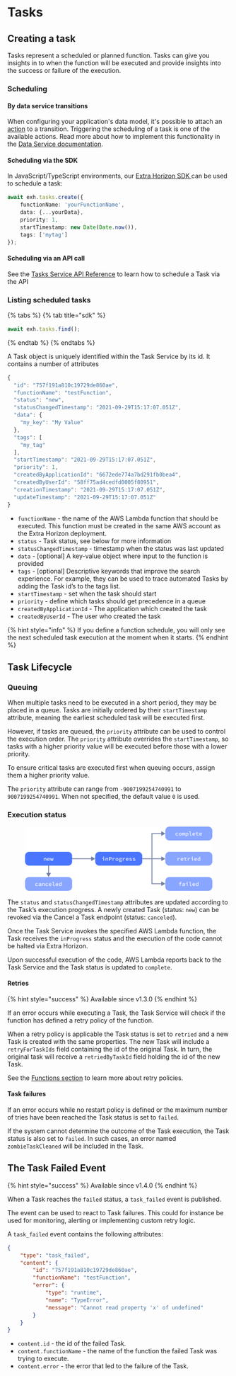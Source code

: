 # Tasks

## Creating a task

Tasks represent a scheduled or planned function. Tasks can give you insights in to when the function will be executed and provide insights into the success or failure of the execution.

### Scheduling

#### By data service transitions

When configuring your application's data model, it's possible to attach an [action](../../manage-data/data-service/schemas.md#other-actions) to a transition. Triggering the scheduling of a task is one of the available actions. Read more about how to implement this functionality in the [Data Service documentation](../../manage-data/data-service/schemas.md#other-actions).

#### Scheduling via the SDK

In JavaScript/TypeScript environments, our [Extra Horizon SDK ](https://docs.extrahorizon.com/javascript-sdk)can be used to schedule a task:

```typescript
await exh.tasks.create({
    functionName: 'yourFunctionName',
    data: {...yourData},
    priority: 1,
    startTimestamp: new Date(Date.now()),
    tags: ['mytag']
});
```

#### Scheduling via an API call

See the [Tasks Service API Reference](https://developers.extrahorizon.io/swagger-ui/?url=https://developers.extrahorizon.io/services/tasks-service/1.0.4/openapi.yaml) to learn how to schedule a Task via the API

### Listing scheduled tasks

{% tabs %}
{% tab title="sdk" %}
```typescript
await exh.tasks.find();
```
{% endtab %}
{% endtabs %}

A Task object is uniquely identified within the Task Service by its id. It contains a number of attributes

```javascript
{
  "id": "757f191a810c19729de860ae",
  "functionName": "testFunction",
  "status": "new",
  "statusChangedTimestamp": "2021-09-29T15:17:07.051Z",
  "data": {
    "my_key": "My Value"
  },
  "tags": [
    "my_tag"
  ],
  "startTimestamp": "2021-09-29T15:17:07.051Z",
  "priority": 1,
  "createdByApplicationId": "6672ede774a7bd291fb0bea4",
  "createdByUserId": "58ff75ad4cedfd0005f80951",
  "creationTimestamp": "2021-09-29T15:17:07.051Z",
  "updateTimestamp": "2021-09-29T15:17:07.051Z"
}
```

* `functionName` - the name of the AWS Lambda function that should be executed. This function must be created in the same AWS account as the Extra Horizon deployment.
* `status` - Task status, see below for more information
* `statusChangedTimestamp` - timestamp when the status was last updated
* `data` - \[optional] A key-value object where input to the function is provided
* `tags` - \[optional] Descriptive keywords that improve the search experience. For example, they can be used to trace automated Tasks by adding the Task id’s to the tags list.
* `startTimestamp` - set when the task should start
* `priority` - define which tasks should get precedence in a queue
* `createdByApplicationId` - The application which created the task&#x20;
* `createdByUserId` - The user who created the task

{% hint style="info" %}
If you define a function schedule, you will only see the next scheduled task execution at the moment when it starts.
{% endhint %}

## Task Lifecycle

### Queuing

When multiple tasks need to be executed in a short period, they may be placed in a queue. Tasks are initially ordered by their `startTimestamp` attribute, meaning the earliest scheduled task will be executed first.

However, if tasks are queued, the `priority` attribute can be used to control the execution order. The `priority` attribute overrides the `startTimestamp`, so tasks with a higher priority value will be executed before those with a lower priority.

To ensure critical tasks are executed first when queuing occurs, assign them a higher priority value.

The `priority` attribute can range from `-9007199254740991` to `9007199254740991`. When not specified, the default value `0` is used.

### Execution status

<figure><img src="../../../.gitbook/assets/image (8) (1).png" alt=""><figcaption></figcaption></figure>

The `status` and `statusChangedTimestamp` attributes are updated according to the Task’s execution progress. A newly created Task (status: `new`) can be revoked via the Cancel a Task endpoint (status: `canceled`).

Once the Task Service invokes the specified AWS Lambda function, the Task receives the `inProgress` status and the execution of the code cannot be halted via Extra Horizon.

Upon successful execution of the code, AWS Lambda reports back to the Task Service and the Task status is updated to `complete`.

#### Retries

{% hint style="success" %}
Available since v1.3.0
{% endhint %}

If an error occurs while executing a Task, the Task Service will check if the function has defined a retry policy of the function.

When a retry policy is applicable the Task status is set to `retried` and a new Task is created with the same properties. The new Task will include a `retryForTaskIds` field containing the id of the original Task. In turn, the original task will receive a `retriedByTaskId` field holding the id of the new Task.

See the [Functions section](functions.md#retrypolicy-automatically-retry-a-task-when-it-fails) to learn more about retry policies.

#### Task failures

If an error occurs while no restart policy is defined or the maximum number of tries have been reached the Task status is set to `failed`.

If the system cannot determine the outcome of the Task execution, the Task status is also set to `failed`. In such cases, an error named `zombieTaskCleaned` will be included in the Task.

## The Task Failed Event

{% hint style="success" %}
Available since v1.4.0
{% endhint %}

When a Task reaches the `failed` status, a `task_failed` event is published.

The event can be used to react to Task failures. This could for instance be used for monitoring, alerting or implementing custom retry logic.

A `task_failed` event contains the following attributes:

```json
{
    "type": "task_failed",
    "content": {
        "id": "757f191a810c19729de860ae",
        "functionName": "testFunction",
        "error": {
            "type": "runtime",
            "name": "TypeError",
            "message": "Cannot read property 'x' of undefined"
        }
    }
}
```

* `content.id` - the id of the failed Task.
* `content.functionName` - the name of the function the failed Task was trying to execute.
* `content.error` - the error that led to the failure of the Task.
